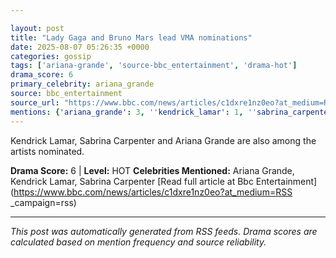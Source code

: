 ```yaml
---

layout: post
title: "Lady Gaga and Bruno Mars lead VMA nominations"
date: 2025-08-07 05:26:35 +0000
categories: gossip
tags: ['ariana-grande', 'source-bbc_entertainment', 'drama-hot']
drama_score: 6
primary_celebrity: ariana_grande
source: bbc_entertainment
source_url: "https://www.bbc.com/news/articles/c1dxre1nz0eo?at_medium=RSS&campaign=rss"
mentions: {'ariana_grande': 3, ''kendrick_lamar': 1, ''sabrina_carpenter': 2}
---
```


Kendrick Lamar, Sabrina Carpenter and Ariana Grande are also among the artists nominated.

**Drama Score:** 6 | **Level:** HOT **Celebrities Mentioned:** Ariana Grande, Kendrick Lamar, Sabrina Carpenter [Read full article at Bbc Entertainment](https://www.bbc.com/news/articles/c1dxre1nz0eo?at_medium=RSS _campaign=rss)

---

*This post was automatically generated from RSS feeds. Drama scores are calculated based on mention frequency and source reliability.*